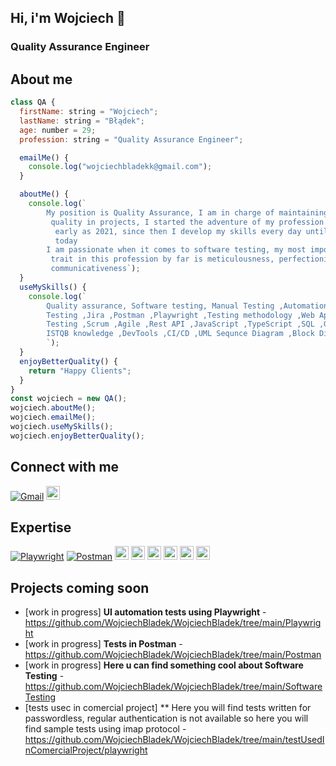 ## **Hi, i'm Wojciech &#x1F44B;**
### Quality Assurance Engineer

## About me
```javascript
class QA {
  firstName: string = "Wojciech";
  lastName: string = "Błądek";
  age: number = 29;
  profession: string = "Quality Assurance Engineer";

  emailMe() {
    console.log("wojciechbladekk@gmail.com");
  }

  aboutMe() {
    console.log(`
        My position is Quality Assurance, I am in charge of maintaining     
         quality in projects, I started the adventure of my profession as 
          early as 2021, since then I develop my skills every day until 
          today
        I am passionate when it comes to software testing, my most important 
         trait in this profession by far is meticulousness, perfectionism, 
         communicativeness`);
  }
  useMySkills() {
    console.log(`
        Quality assurance, Software testing, Manual Testing ,Automation 
        Testing ,Jira ,Postman ,Playwright ,Testing methodology ,Web Apps - 
        Testing ,Scrum ,Agile ,Rest API ,JavaScript ,TypeScript ,SQL ,GIT, 
        ISTQB knowledge ,DevTools ,CI/CD ,UML Sequnce Diagram ,Block Diagram
        `);
  }
  enjoyBetterQuality() {
    return "Happy Clients";
  }
}
const wojciech = new QA();
wojciech.aboutMe();
wojciech.emailMe();
wojciech.useMySkills();
wojciech.enjoyBetterQuality();
```

## Connect with me 
[![Gmail](https://img.shields.io/badge/-Gmail-D14836?logo=gmail&logoColor=white&labelColor=D14836&style=flat)](mailto:wojciechbladekk@gmail.com)
<a href="https://www.linkedin.com/in/wojciech-b%C5%82%C4%85dek-060a30222/">
<img src="https://img.shields.io/badge/linkedin-%230077B5.svg?&style=for-the-badge&logo=linkedin&logoColor=white" height= "22px">
</a>


## Expertise
[![Playwright](https://img.shields.io/badge/-Playwright-45ba4b?logo=playwright&logoColor=white&labelColor=45ba4b&style=flat)](https://github.com/microsoft/playwright)
[![Postman](https://img.shields.io/badge/-Postman-FF6C37?logo=postman&logoColor=white&labelColor=FF6C37&style=flat)](https://www.postman.com/)
<img src="https://img.shields.io/badge/TypeScript-007ACC?style=for-the-badge&logo=typescript&logoColor=white" height="22px">
<img src="https://img.shields.io/badge/JavaScript-F7DF1E?style=for-the-badge&logo=javascript&logoColor=black" height="22px">
<img src="https://img.shields.io/badge/chai.js-323330?style=for-the-badge&logo=chai&logoColor=red" height="22px">
<img src="https://img.shields.io/badge/-Swagger-%23Clojure?style=for-the-badge&logo=swagger&logoColor=white" height="22px">
<img src="https://img.shields.io/badge/git-%23F05033.svg?style=for-the-badge&logo=git&logoColor=white" height="22px">
<img src="https://img.shields.io/badge/jira-%230A0FFF.svg?style=for-the-badge&logo=jira&logoColor=white" height="22px">

## Projects coming soon
- [work in progress] **UI automation tests using Playwright** - https://github.com/WojciechBladek/WojciechBladek/tree/main/Playwright
- [work in progress] **Tests in Postman** - https://github.com/WojciechBladek/WojciechBladek/tree/main/Postman
- [work in progress] **Here u can find something cool about Software Testing** - https://github.com/WojciechBladek/WojciechBladek/tree/main/SoftwareTesting
- [tests usec in comercial project] ** Here you will find tests written for passwordless, regular authentication is not available so here you will find sample tests using imap protocol - https://github.com/WojciechBladek/WojciechBladek/tree/main/testUsedInComercialProject/playwright

